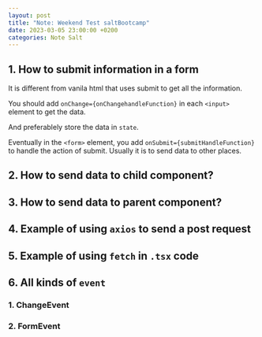 ```yaml
---
layout: post
title: "Note: Weekend Test saltBootcamp"
date: 2023-03-05 23:00:00 +0200
categories: Note Salt
---
```


## 1. How to submit information in a form

It is different from vanila html that uses submit to get all the information.

You should add `onChange={onChangehandleFunction}` in each `<input>` element to get the data.

And preferablely store the data in `state`.

Eventually in the `<form>` element, you add `onSubmit={submitHandleFunction}` to handle the action of submit. Usually it is to send data to other places.

## 2. How to send data to child component?

## 3. How to send data to parent component?

## 4. Example of using `axios` to send a post request

## 5. Example of using `fetch` in `.tsx` code

## 6. All kinds of `event`

### 1. ChangeEvent

### 2. FormEvent